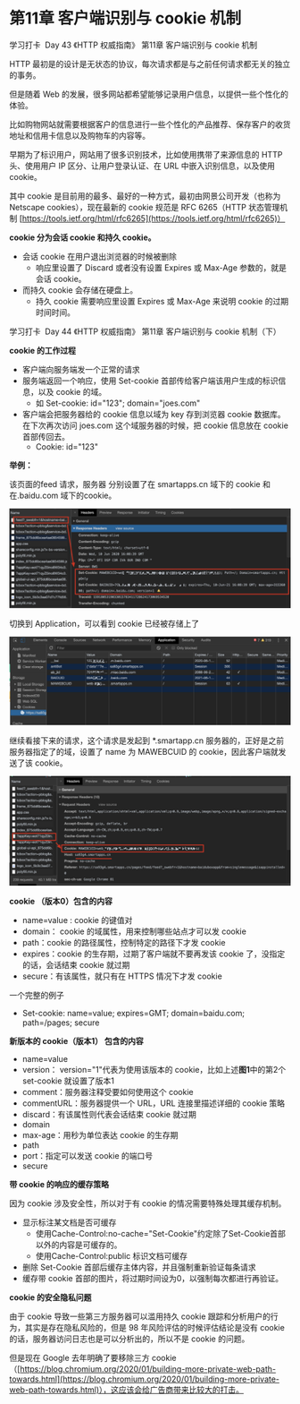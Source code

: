 # 第11章 客户端识别与 cookie 机制

学习打卡  Day 43 《HTTP 权威指南》 第11章 客户端识别与 cookie 机制

HTTP 最初是的设计是无状态的协议，每次请求都是与之前任何请求都无关的独立的事务。

但是随着 Web 的发展，很多网站都希望能够记录用户信息，以提供一些个性化的体验。

比如购物网站就需要根据客户的信息进行一些个性化的产品推荐、保存客户的收货地址和信用卡信息以及购物车的内容等。

早期为了标识用户，网站用了很多识别技术，比如使用携带了来源信息的 HTTP 头、使用用户 IP 区分、让用户登录认证、在 URL 中嵌入识别信息，以及使用 cookie。

其中 cookie 是目前用的最多、最好的一种方式，最初由网景公司开发（也称为 Netscape cookies），现在最新的 cookie 规范是 RFC 6265（HTTP 状态管理机制 [https://tools.ietf.org/html/rfc6265](https://tools.ietf.org/html/rfc6265)）

**cookie 分为会话 cookie 和持久 cookie。**

- 会话 cookie 在用户退出浏览器的时候被删除
    - 响应里设置了 Discard 或者没有设置 Expires 或 Max-Age 参数的，就是会话 cookie。
- 而持久 cookie 会存储在硬盘上。
    - 持久 cookie 需要响应里设置 Expires 或 Max-Age 来说明 cookie 的过期时间时间。

学习打卡  Day 44 《HTTP 权威指南》 第11章 客户端识别与 cookie 机制（下）

**cookie 的工作过程**

- 客户端向服务端发一个正常的请求
- 服务端返回一个响应，使用 Set-cookie 首部传给客户端该用户生成的标识信息，以及 cookie 的域。
    - 如 Set-cookie: id="123"; domain="joes.com"
- 客户端会把服务器给的 cookie 信息以域为 key 存到浏览器 cookie 数据库。在下次再次访问 joes.com 这个域服务器的时候，把 cookie 信息放在 cookie 首部传回去。
    - Cookie: id="123"

**举例：**

该页面的feed 请求，服务器 分别设置了在 smartapps.cn 域下的 cookie 和 在.baidu.com 域下的cookie。

![%E7%AC%AC11%E7%AB%A0%20%E5%AE%A2%E6%88%B7%E7%AB%AF%E8%AF%86%E5%88%AB%E4%B8%8E%20cookie%20%E6%9C%BA%E5%88%B6%200e0b681a73bb4ce38f9c9e15d75a6045/Untitled.png](%E7%AC%AC11%E7%AB%A0%20%E5%AE%A2%E6%88%B7%E7%AB%AF%E8%AF%86%E5%88%AB%E4%B8%8E%20cookie%20%E6%9C%BA%E5%88%B6%200e0b681a73bb4ce38f9c9e15d75a6045/Untitled.png)

切换到 Application，可以看到 cookie 已经被存储上了

![%E7%AC%AC11%E7%AB%A0%20%E5%AE%A2%E6%88%B7%E7%AB%AF%E8%AF%86%E5%88%AB%E4%B8%8E%20cookie%20%E6%9C%BA%E5%88%B6%200e0b681a73bb4ce38f9c9e15d75a6045/Untitled%201.png](%E7%AC%AC11%E7%AB%A0%20%E5%AE%A2%E6%88%B7%E7%AB%AF%E8%AF%86%E5%88%AB%E4%B8%8E%20cookie%20%E6%9C%BA%E5%88%B6%200e0b681a73bb4ce38f9c9e15d75a6045/Untitled%201.png)

继续看接下来的请求，这个请求是发起到 *.smartapp.cn 服务器的，正好是之前 服务器指定了的域，设置了 name 为 MAWEBCUID 的 cookie，因此客户端就发送了该 cookie。

![%E7%AC%AC11%E7%AB%A0%20%E5%AE%A2%E6%88%B7%E7%AB%AF%E8%AF%86%E5%88%AB%E4%B8%8E%20cookie%20%E6%9C%BA%E5%88%B6%200e0b681a73bb4ce38f9c9e15d75a6045/Untitled%202.png](%E7%AC%AC11%E7%AB%A0%20%E5%AE%A2%E6%88%B7%E7%AB%AF%E8%AF%86%E5%88%AB%E4%B8%8E%20cookie%20%E6%9C%BA%E5%88%B6%200e0b681a73bb4ce38f9c9e15d75a6045/Untitled%202.png)

**cookie （版本0）包含的内容**

- name=value : cookie 的键值对
- domain： cookie 的域属性，用来控制哪些站点才可以发 cookie
- path：cookie 的路径属性，控制特定的路径下才发 cookie
- expires：cookie 的生存期，过期了客户端就不要再发该 cookie 了，没指定的话，会话结束 cookie 就过期
- secure：有该属性，就只有在 HTTPS 情况下才发 cookie

一个完整的例子

- Set-cookie: name=value; expires=GMT; domain=baidu.com; path=/pages; secure

**新版本的 cookie（版本1） 包含的内容**

- name=value
- version： version="1"代表为使用该版本的 cookie，比如上述**图1**中的第2个 set-cookie 就设置了版本1
- comment：服务器注释受要如何使用这个 cookie
- commentURL：服务器提供一个 URL，URL 连接里描述详细的 cookie 策略
- discard：有该属性则代表会话结束 cookie 就过期
- domain
- max-age：用秒为单位表达 cookie 的生存期
- path
- port：指定可以发送 cookie 的端口号
- secure

**带 cookie 的响应的缓存策略**

因为 cookie 涉及安全性，所以对于有 cookie 的情况需要特殊处理其缓存机制。

- 显示标注某文档是否可缓存
    - 使用Cache-Control:no-cache="Set-Cookie"约定除了Set-Cookie首部以外的内容是可缓存的。
    - 使用Cache-Control:public 标识文档可缓存
- 删除 Set-Cookie 首部后缓存主体内容，并且强制重新验证每条请求
- 缓存带 cookie 首部的图片，将过期时间设为0，以强制每次都进行再验证。

**cookie 的安全隐私问题**

由于 cookie 导致一些第三方服务器可以滥用持久 cookie 跟踪和分析用户的行为，其实是存在隐私风险的，但是 98 年风险评估的时候评估结论是没有 cookie 的话，服务器访问日志也是可以分析出的，所以不是 cookie 的问题。

但是现在 Google 去年明确了要移除三方 cookie （[https://blog.chromium.org/2020/01/building-more-private-web-path-towards.html](https://blog.chromium.org/2020/01/building-more-private-web-path-towards.html)），这应该会给广告商带来比较大的打击。